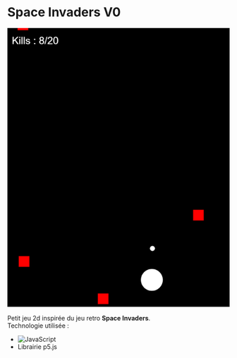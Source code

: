# Space Invaders V0
![Image de présentation du jeu](capture.PNG)

Petit jeu 2d inspirée du jeu retro **Space Invaders**.\
Technologie utilisée : 
- ![JavaScript](https://img.shields.io/badge/javascript-%23323330.svg?style=for-the-badge&logo=javascript&logoColor=%23F7DF1E)
- Librairie p5.js